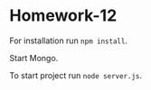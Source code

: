 # Homework-12

For installation run `npm install`.

Start Mongo.

To start project run `node server.js`.
